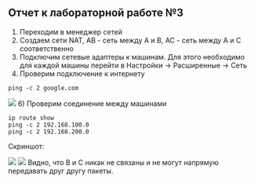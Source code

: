 ## Отчет к лабораторной работе №3
1) Переходим в менеджер сетей
2) Создаем сети NAT, AB - сеть между A и B, AC - сеть между A и C соответственно
3) Подключим сетевые адаптеры к машинам. Для этого необходимо для каждой машины перейти в Настройки -> Расширенные -> Сеть
4) Проверим подключение к интернету
```linux
ping -c 2 google.com
```
![](https://private-user-images.githubusercontent.com/180977102/387307206-21a49539-3781-4a7c-af0c-00394f944414.png?jwt=eyJhbGciOiJIUzI1NiIsInR5cCI6IkpXVCJ9.eyJpc3MiOiJnaXRodWIuY29tIiwiYXVkIjoicmF3LmdpdGh1YnVzZXJjb250ZW50LmNvbSIsImtleSI6ImtleTUiLCJleHAiOjE3MzM4NDcxMzIsIm5iZiI6MTczMzg0NjgzMiwicGF0aCI6Ii8xODA5NzcxMDIvMzg3MzA3MjA2LTIxYTQ5NTM5LTM3ODEtNGE3Yy1hZjBjLTAwMzk0Zjk0NDQxNC5wbmc_WC1BbXotQWxnb3JpdGhtPUFXUzQtSE1BQy1TSEEyNTYmWC1BbXotQ3JlZGVudGlhbD1BS0lBVkNPRFlMU0E1M1BRSzRaQSUyRjIwMjQxMjEwJTJGdXMtZWFzdC0xJTJGczMlMkZhd3M0X3JlcXVlc3QmWC1BbXotRGF0ZT0yMDI0MTIxMFQxNjA3MTJaJlgtQW16LUV4cGlyZXM9MzAwJlgtQW16LVNpZ25hdHVyZT1mMTdkNzY5ODY4OGZlZmU5YTU1ZmEyNThlMjY0YWE4NDM4ZWUyMWQwNmU1OTMzNDc1YjgwOWYwZjIxZDE2ZTc1JlgtQW16LVNpZ25lZEhlYWRlcnM9aG9zdCJ9.kWOaZUevFG0jF8n60sfm8j8O-P7b1u7IBon78O_prp0)
6) Проверим соединение между машинами
```linux
ip route show
ping -c 2 192.168.100.0
ping -c 2 192.168.200.0
```
Скриншот:

![](https://private-user-images.githubusercontent.com/180977102/387306891-31e5a3ca-4e71-4881-9947-a46eab8f73d9.png?jwt=eyJhbGciOiJIUzI1NiIsInR5cCI6IkpXVCJ9.eyJpc3MiOiJnaXRodWIuY29tIiwiYXVkIjoicmF3LmdpdGh1YnVzZXJjb250ZW50LmNvbSIsImtleSI6ImtleTUiLCJleHAiOjE3MzM4NDcxMzIsIm5iZiI6MTczMzg0NjgzMiwicGF0aCI6Ii8xODA5NzcxMDIvMzg3MzA2ODkxLTMxZTVhM2NhLTRlNzEtNDg4MS05OTQ3LWE0NmVhYjhmNzNkOS5wbmc_WC1BbXotQWxnb3JpdGhtPUFXUzQtSE1BQy1TSEEyNTYmWC1BbXotQ3JlZGVudGlhbD1BS0lBVkNPRFlMU0E1M1BRSzRaQSUyRjIwMjQxMjEwJTJGdXMtZWFzdC0xJTJGczMlMkZhd3M0X3JlcXVlc3QmWC1BbXotRGF0ZT0yMDI0MTIxMFQxNjA3MTJaJlgtQW16LUV4cGlyZXM9MzAwJlgtQW16LVNpZ25hdHVyZT01YTMwODE2NGY4ODE0ZWJmNWU4NzMxNDFiZDg0N2U2OGNjNWQ5MzE0MjYwZTNhZGM5OTAyMzg2M2E5MWNhM2RlJlgtQW16LVNpZ25lZEhlYWRlcnM9aG9zdCJ9.c2CkjXpBJyk71EuSFXdocYrqklfCgY5BRoQ-8ARlGv8)
![](https://private-user-images.githubusercontent.com/180977102/387307026-35aa8581-348a-4097-95bb-3d9ae898a3fe.png?jwt=eyJhbGciOiJIUzI1NiIsInR5cCI6IkpXVCJ9.eyJpc3MiOiJnaXRodWIuY29tIiwiYXVkIjoicmF3LmdpdGh1YnVzZXJjb250ZW50LmNvbSIsImtleSI6ImtleTUiLCJleHAiOjE3MzM4NDcxMzIsIm5iZiI6MTczMzg0NjgzMiwicGF0aCI6Ii8xODA5NzcxMDIvMzg3MzA3MDI2LTM1YWE4NTgxLTM0OGEtNDA5Ny05NWJiLTNkOWFlODk4YTNmZS5wbmc_WC1BbXotQWxnb3JpdGhtPUFXUzQtSE1BQy1TSEEyNTYmWC1BbXotQ3JlZGVudGlhbD1BS0lBVkNPRFlMU0E1M1BRSzRaQSUyRjIwMjQxMjEwJTJGdXMtZWFzdC0xJTJGczMlMkZhd3M0X3JlcXVlc3QmWC1BbXotRGF0ZT0yMDI0MTIxMFQxNjA3MTJaJlgtQW16LUV4cGlyZXM9MzAwJlgtQW16LVNpZ25hdHVyZT01MmQxNjgwNDliYTdkYTBhMjY3OTEwODMyYTEwODhlM2MzZWI5MzczMjc4NzE1OTc3NzllNzYyMDUwYTc1MzY0JlgtQW16LVNpZ25lZEhlYWRlcnM9aG9zdCJ9.RG0P8oIII5nX0LaqLwLuYoxMorJ96EuzrEUQcrq3WvY)
Видно, что B и C никак не связаны и не могут напрямую передавать друг другу пакеты.
